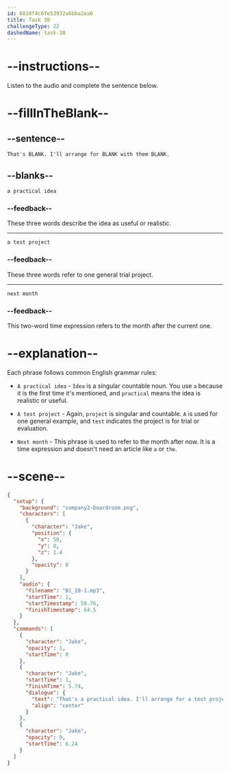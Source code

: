 ```yaml
---
id: 6810f4c6fe53932a6bba2ea0
title: Task 38
challengeType: 22
dashedName: task-38
---
```


<!-- (Audio) Jake: That's a practical idea. I'll arrange for a test project with them next month. -->

# --instructions--

Listen to the audio and complete the sentence below.

# --fillInTheBlank--

## --sentence--

`That's BLANK. I'll arrange for BLANK with them BLANK.`

## --blanks--

`a practical idea`

### --feedback--

These three words describe the idea as useful or realistic.

---

`a test project`

### --feedback--

These three words refer to one general trial project.

---

`next month`

### --feedback--

This two-word time expression refers to the month after the current one.

# --explanation--

Each phrase follows common English grammar rules:

- `A practical idea` - `Idea` is a singular countable noun. You use `a` because it is the first time it's mentioned, and `practical` means the idea is realistic or useful.

- `A test project` - Again, `project` is singular and countable. `A` is used for one general example, and `test` indicates the project is for trial or evaluation.

- `Next month` - This phrase is used to refer to the month after now. It is a time expression and doesn't need an article like `a` or `the`.

# --scene--

```json
{
  "setup": {
    "background": "company2-boardroom.png",
    "characters": [
      {
        "character": "Jake",
        "position": {
          "x": 50,
          "y": 0,
          "z": 1.4
        },
        "opacity": 0
      }
    ],
    "audio": {
      "filename": "B1_20-1.mp3",
      "startTime": 1,
      "startTimestamp": 59.76,
      "finishTimestamp": 64.5
    }
  },
  "commands": [
    {
      "character": "Jake",
      "opacity": 1,
      "startTime": 0
    },
    {
      "character": "Jake",
      "startTime": 1,
      "finishTime": 5.74,
      "dialogue": {
        "text": "That's a practical idea. I'll arrange for a test project with them next month.",
        "align": "center"
      }
    },
    {
      "character": "Jake",
      "opacity": 0,
      "startTime": 6.24
    }
  ]
}
```
